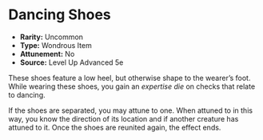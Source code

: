 # Dancing Shoes

- **Rarity:** Uncommon
- **Type:** Wondrous Item
- **Attunement:** No
- **Source:** Level Up Advanced 5e

These shoes feature a low heel, but otherwise shape to the wearer’s foot. While wearing these shoes, you gain an _expertise die_  on checks that relate to dancing.

If the shoes are separated, you may attune to one. When attuned to in this way, you know the direction of its location and if another creature has attuned to it. Once the shoes are reunited again, the effect ends.
